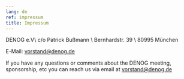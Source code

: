 ```yaml
---
lang: de 
ref: impressum
title: Impressum
---
```

DENOG e.V\\
c/o Patrick Bußmann \\
Bernhardstr. 39 \\
80995 München 

E-Mail: <a href="mailto:vorstand@nog.de">vorstand@denog.de</a>

If you have any questions or comments about the DENOG meeting, sponsorship, etc you can reach us via email at <a href="mailto:vorstand@nog.de">vorstand@denog.de</a>
